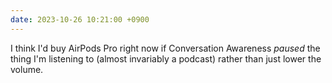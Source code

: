 ```yaml
---
date: 2023-10-26 10:21:00 +0900
---
```


I think I'd buy AirPods Pro right now if Conversation Awareness _paused_ the thing I'm listening to (almost invariably a podcast) rather than just lower the volume.
